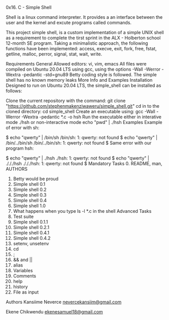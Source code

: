 0x16. C - Simple Shell

Shell is a linux command interpreter. It provides a an interface between the user and the kernel and excute programs called commands.

This project simple shell, is a custom implementation of a simple UNIX shell as a requirement to complete
the tirst sprint in the ALX - Holberton school 12-month SE program. Taking a minimalistic approach, the following functions have been implemented: access, execve, exit, fork, free, fstat, getline, malloc, perror, signal, stat, wait, write.

Requirements
General
Allowed editors: vi, vim, emacs
All files were compiled on Ubuntu 20.04 LTS using gcc, using the options -Wall -Werror -Wextra -pedantic -std=gnu89
Betty coding style is followed.
The simple shell has no known memory leaks
More Info and Examples
Installation
Designed to run on Ubuntu 20.04 LTS, the simple_shell can be installed as follows:

Clone the current repository with the command: git clone "https://github.com/stephenmakenziwaweru/simple_shell.git"
cd in to the cloned directory: cd simple_shell
Create an executable using: gcc -Wall -Werror -Wextra -pedantic *.c -o hsh
Run the executable either in interative mode ./hsh or non-interactive mode echo "pwd" | ./hsh
Examples
Example of error with sh:

$ echo "qwerty" | /bin/sh
/bin/sh: 1: qwerty: not found
$ echo "qwerty" | /bin/../bin/sh
/bin/../bin/sh: 1: qwerty: not found
$
Same error with our program hsh:

$ echo "qwerty" | ./hsh
./hsh: 1: qwerty: not found
$ echo "qwerty" | ./././hsh
./././hsh: 1: qwerty: not found
$
Mandatory Tasks
 0. README, man, AUTHORS
 1. Betty would be proud
 2. Simple shell 0.1
 3. Simple shell 0.2
 4. Simple shell 0.3
 5. Simple shell 0.4
 6. Simple shell 1.0
 7. What happens when you type ls -l \*.c in the shell
Advanced Tasks
 8. Test suite
 9. Simple shell 0.1.1
 10. Simple shell 0.2.1
 11. Simple shell 0.4.1
 12. Simple shell 0.4.2
 13. setenv, unsetenv
 14. cd
 15. ;
 16. && and ||
 17. alias
 18. Variables
 19. Comments
 20. help
 21. history
 22. File as input

Authors
Kansiime Neverce nevercekansiim@gmail.com

Ekene Chikwendu ekenesamuel18@gmail.com

